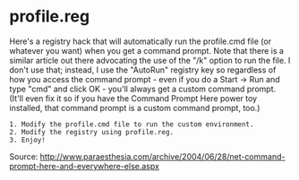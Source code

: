profile.reg
===========

Here's a registry hack that will automatically run the profile.cmd file (or whatever you want) when you get a command prompt. Note that there is a similar article out there advocating the use of the "/k" option to run the file. I don't use that; instead, I use the "AutoRun" registry key so regardless of how you access the command prompt - even if you do a Start -> Run and type "cmd" and click OK - you'll always get a custom command prompt. (It'll even fix it so if you have the Command Prompt Here power toy installed, that command prompt is a custom command prompt, too.)

    1. Modify the profile.cmd file to run the custom environment.
    2. Modify the registry using profile.reg.
    3. Enjoy!

Source: http://www.paraesthesia.com/archive/2004/06/28/net-command-prompt-here-and-everywhere-else.aspx



